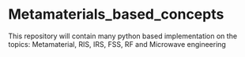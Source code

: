 # Metamaterials_based_concepts
This repository will contain many python based implementation on the topics: Metamaterial, RIS, IRS, FSS, RF and Microwave engineering
